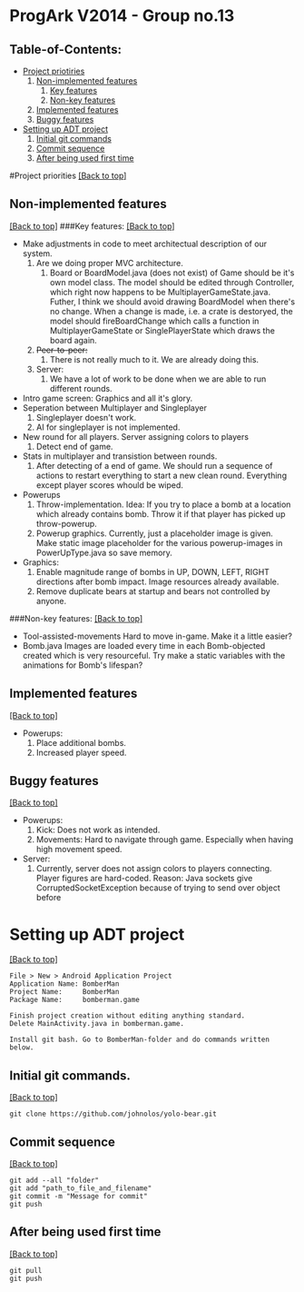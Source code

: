 ProgArk V2014 - Group no.13
=========

Table-of-Contents:
------------------
*	[Project priotiries](#project-priorities)
	1.	[Non-implemented features](#non-implemented-features)
		1.	[Key features](#key-features)
		2.	[Non-key features](#non-key-features)
	2.	[Implemented features](#implemented-features)
	3.	[Buggy features](#buggy-features)
*	[Setting up ADT project](#setting-up-adt-project)
	1.	[Initial git commands](#initial-git-commands)
	2.	[Commit sequence](#commit-sequence)
	3.	[After being used first time](#after-being-used-first-time)
	

#Project priorities
[[Back to top]](#table-of-contents)
## Non-implemented features
[[Back to top]](#table-of-contents)
###Key features:
[[Back to top]](#table-of-contents)
*	Make adjustments in code to meet architectual description of our system.
	1.	Are we doing proper MVC architecture.
		1.	Board or BoardModel.java (does not exist) of Game should be it's own model class.
			The model should be edited through Controller, which right now happens to be MultiplayerGameState.java.
			Futher, I think we should avoid drawing BoardModel when there's no change. When a change is made, i.e. a crate is destoryed, the model should fireBoardChange which calls a function in MultiplayerGameState or SinglePlayerState which draws the board again.
	2.	~~Peer-to-peer:~~
		1.	There is not really much to it. We are already doing this.
	3.	Server:
		1.	We have a lot of work to be done when we are able to run different rounds.
*	Intro game screen: Graphics and all it's glory.
*	Seperation between Multiplayer and Singleplayer
	1.	Singleplayer doesn't work.
	2.	AI for singleplayer is not implemented.
*	New round for all players. Server assigning colors to players
	1.	Detect end of game.
*	Stats in multiplayer and transistion between rounds.
	1. After detecting of a end of game. We should run a sequence of actions to restart everything to start a new clean round. Everything except player scores whould be wiped.
*	Powerups
	1.	Throw-implementation.
		Idea: If you try to place a bomb at a location which already contains bomb. Throw it if that player has picked up throw-powerup.
	2.	Powerup graphics.
		Currently, just a placeholder image is given. Make static image placeholder for the various powerup-images in PowerUpType.java so save memory.
*	Graphics:
	1.	Enable magnitude range of bombs in UP, DOWN, LEFT, RIGHT directions after bomb impact.
		Image resources already available.
	2. Remove duplicate bears at startup and bears not controlled by anyone.

###Non-key features:
[[Back to top]](#table-of-contents)
*	Tool-assisted-movements
	Hard to move in-game. Make it a little easier?
*	Bomb.java
	Images are loaded every time in each Bomb-objected created which is very resourceful.
	Try make a static variables with the animations for Bomb's lifespan?


## Implemented features
[[Back to top]](#table-of-contents)
*	Powerups:
	1.	Place additional bombs.
	2.	Increased player speed.


## Buggy features
[[Back to top]](#table-of-contents)
*	Powerups:
	1.	Kick: Does not work as intended.
	2.	Movements: Hard to navigate through game. Especially when having high movement speed.
*	Server:
	1.	Currently, server does not assign colors to players connecting. Player figures are hard-coded.
		Reason: Java sockets give CorruptedSocketException because of trying to send over object before

# Setting up ADT project
[[Back to top]](#table-of-contents)
```
File > New > Android Application Project
Application Name: BomberMan
Project Name:     BomberMan
Package Name:     bomberman.game

Finish project creation without editing anything standard.
Delete MainActivity.java in bomberman.game.

Install git bash. Go to BomberMan-folder and do commands written below.
```

## Initial git commands.
[[Back to top]](#table-of-contents)
```
git clone https://github.com/johnolos/yolo-bear.git

```

## Commit sequence
[[Back to top]](#table-of-contents)
```
git add --all "folder"
git add "path_to_file_and_filename"
git commit -m "Message for commit"
git push
```
## After being used first time
[[Back to top]](#table-of-contents)
```
git pull
git push
```

